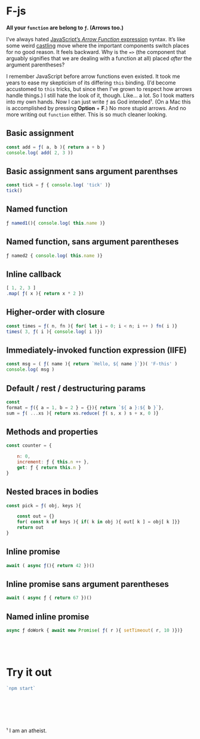 

# F-js

__All your `function` are belong to `ƒ`. (Arrows too.)__  

I’ve always hated 
[JavaScript’s _Arrow Function_ expression](https://developer.mozilla.org/en-US/docs/Web/JavaScript/Reference/Functions/Arrow_functions) syntax. It’s like some weird 
[castling](https://en.wikipedia.org/wiki/Castling) move where the important components switch places for no good reason. It feels backward. Why is the `=>` (the component that arguably signifies that we are dealing with a function at all) placed _after_ the argument parentheses? 

I remember JavaScript before arrow functions even existed. It took me years to ease my skepticism of its differing `this` binding. (I’d become accustomed to `this` tricks, but since then I’ve grown to respect how arrows handle things.) I still hate the look of it, though. Like… a lot. So I took matters into my own hands. Now I can just write `ƒ` as God intended¹. (On a Mac this is accomplished by pressing __Option__ + __F__.) No more stupid arrows. And no more writing out `function` either. This is so much cleaner looking. 


##  Basic assignment
```javascript
const add = ƒ( a, b ){ return a + b }  
console.log( add( 2, 3 ))
```

##  Basic assignment sans argument parenthses
```javascript
const tick = ƒ { console.log( 'tick' )}  
tick()
```

##  Named function
```javascript
ƒ named1(){ console.log( this.name )}
```

##  Named function, sans argument parentheses
```javascript
ƒ named2 { console.log( this.name )}
```

##  Inline callback
```javascript
[ 1, 2, 3 ]
.map( ƒ( x ){ return x * 2 })
```

##  Higher-order with closure
```javascript
const times = ƒ( n, fn ){ for( let i = 0; i < n; i ++ ) fn( i )}
times( 3, ƒ( i ){ console.log( i )})
```

##  Immediately-invoked function expression (IIFE)
```javascript
const msg = ( ƒ( name ){ return `Hello, ${ name }`})( 'F-this' )
console.log( msg )
```

##  Default / rest / destructuring params
```javascript
const 
format = ƒ({ a = 1, b = 2 } = {}){ return `${ a }:${ b }`},
sum = ƒ( ...xs ){ return xs.reduce( ƒ( s, x ) s + x, 0 )}
```

##  Methods and properties
```javascript
const counter = {

	n: 0,
	increment: ƒ { this.n ++ },
	get: ƒ { return this.n }
}
```

##  Nested braces in bodies

```javascript
const pick = ƒ( obj, keys ){

	const out = {}
	for( const k of keys ){ if( k in obj ){ out[ k ] = obj[ k ]}}
	return out
}
```

##  Inline promise
```javascript
await ( async ƒ(){ return 42 })()
```

##  Inline promise sans argument parentheses
```javascript
await ( async ƒ { return 67 })()
```

##  Named inline promise
```javascript
async ƒ doWork { await new Promise( ƒ( r ){ setTimeout( r, 10 )})}
```

<br><br>


#  Try it out

```javascript
`npm start`
```


<br><br><br><br>


¹ I am an atheist. 
